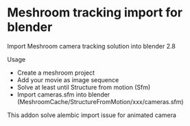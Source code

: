 # Meshroom tracking import for blender
Import Meshroom camera tracking solution into blender 2.8

Usage
* Create a meshroom project 
* Add your movie as image sequence 
* Solve at least until Structure from motion (Sfm)
* Import cameras.sfm into blender (MeshroomCache/StructureFromMotion/xxx/cameras.sfm)

This addon solve alembic import issue for animated camera

